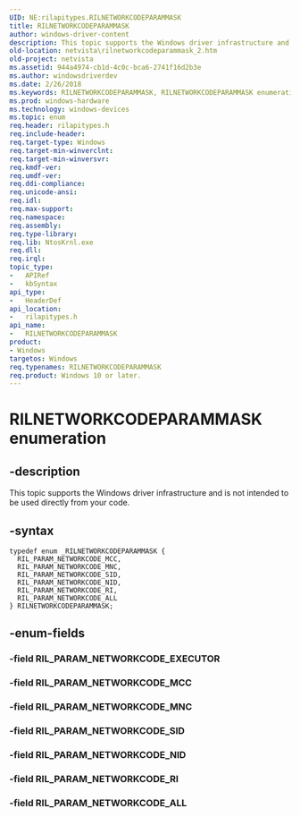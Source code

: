 ```yaml
---
UID: NE:rilapitypes.RILNETWORKCODEPARAMMASK
title: RILNETWORKCODEPARAMMASK
author: windows-driver-content
description: This topic supports the Windows driver infrastructure and is not intended to be used directly from your code.
old-location: netvista\rilnetworkcodeparammask_2.htm
old-project: netvista
ms.assetid: 944a4974-cb1d-4c0c-bca6-2741f16d2b3e
ms.author: windowsdriverdev
ms.date: 2/26/2018
ms.keywords: RILNETWORKCODEPARAMMASK, RILNETWORKCODEPARAMMASK enumeration [Network Drivers Starting with Windows Vista], RIL_PARAM_NETWORKCODE_ALL, RIL_PARAM_NETWORKCODE_MCC, RIL_PARAM_NETWORKCODE_MNC, RIL_PARAM_NETWORKCODE_NID, RIL_PARAM_NETWORKCODE_RI, RIL_PARAM_NETWORKCODE_SID, netvista.rilnetworkcodeparammask_2, rilapitypes/RILNETWORKCODEPARAMMASK, rilapitypes/RIL_PARAM_NETWORKCODE_ALL, rilapitypes/RIL_PARAM_NETWORKCODE_MCC, rilapitypes/RIL_PARAM_NETWORKCODE_MNC, rilapitypes/RIL_PARAM_NETWORKCODE_NID, rilapitypes/RIL_PARAM_NETWORKCODE_RI, rilapitypes/RIL_PARAM_NETWORKCODE_SID
ms.prod: windows-hardware
ms.technology: windows-devices
ms.topic: enum
req.header: rilapitypes.h
req.include-header: 
req.target-type: Windows
req.target-min-winverclnt: 
req.target-min-winversvr: 
req.kmdf-ver: 
req.umdf-ver: 
req.ddi-compliance: 
req.unicode-ansi: 
req.idl: 
req.max-support: 
req.namespace: 
req.assembly: 
req.type-library: 
req.lib: NtosKrnl.exe
req.dll: 
req.irql: 
topic_type:
-	APIRef
-	kbSyntax
api_type:
-	HeaderDef
api_location:
-	rilapitypes.h
api_name:
-	RILNETWORKCODEPARAMMASK
product:
- Windows
targetos: Windows
req.typenames: RILNETWORKCODEPARAMMASK
req.product: Windows 10 or later.
---
```


# RILNETWORKCODEPARAMMASK enumeration


## -description


This topic supports the Windows driver infrastructure and is not intended to be used directly from your code. 


## -syntax


````
typedef enum _RILNETWORKCODEPARAMMASK { 
  RIL_PARAM_NETWORKCODE_MCC,
  RIL_PARAM_NETWORKCODE_MNC,
  RIL_PARAM_NETWORKCODE_SID,
  RIL_PARAM_NETWORKCODE_NID,
  RIL_PARAM_NETWORKCODE_RI,
  RIL_PARAM_NETWORKCODE_ALL
} RILNETWORKCODEPARAMMASK;
````


## -enum-fields




### -field RIL_PARAM_NETWORKCODE_EXECUTOR


### -field RIL_PARAM_NETWORKCODE_MCC


### -field RIL_PARAM_NETWORKCODE_MNC


### -field RIL_PARAM_NETWORKCODE_SID


### -field RIL_PARAM_NETWORKCODE_NID


### -field RIL_PARAM_NETWORKCODE_RI


### -field RIL_PARAM_NETWORKCODE_ALL

